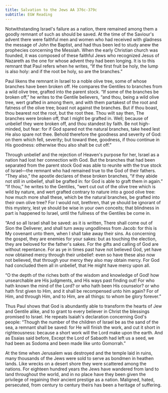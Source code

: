 ```yaml
---
title: Salvation to the Jews AA 376c-379c
subtitle: EGW Reading
---
```


Notwithstanding Israel's failure as a nation, there remained among them a goodly remnant of such as should be saved. At the time of the Saviour's advent there were faithful men and women who had received with gladness the message of John the Baptist, and had thus been led to study anew the prophecies concerning the Messiah. When the early Christian church was founded, it was composed of these faithful Jews who recognized Jesus of Nazareth as the one for whose advent they had been longing. It is to this remnant that Paul refers when he writes, “If the first fruit be holy, the lump is also holy: and if the root be holy, so are the branches.”

Paul likens the remnant in Israel to a noble olive tree, some of whose branches have been broken off. He compares the Gentiles to branches from a wild olive tree, grafted into the parent stock. “If some of the branches be broken off,” he writes to the Gentile believers, “and thou, being a wild olive tree, wert grafted in among them, and with them partakest of the root and fatness of the olive tree; boast not against the branches. But if thou boast, thou bearest not the root, but the root thee. Thou wilt say then, The branches were broken off, that I might be grafted in. Well; because of unbelief they were broken off, and thou standest by faith. Be not high-minded, but fear: for if God spared not the natural branches, take heed lest He also spare not thee. Behold therefore the goodness and severity of God: on them which fell, severity; but toward thee, goodness, if thou continue in His goodness: otherwise thou also shalt be cut off.”

Through unbelief and the rejection of Heaven's purpose for her, Israel as a nation had lost her connection with God. But the branches that had been separated from the parent stock God was able to reunite with the true stock of Israel—the remnant who had remained true to the God of their fathers. “They also,” the apostle declares of these broken branches, “if they abide not still in unbelief, shall be grafted in: for God is able to graft them in again.” “If thou,” he writes to the Gentiles, “wert cut out of the olive tree which is wild by nature, and wert grafted contrary to nature into a good olive tree: how much more shall these, which be the natural branches, be grafted into their own olive tree? For I would not, brethren, that ye should be ignorant of this mystery, lest ye should be wise in your own conceits; that blindness in part is happened to Israel, until the fullness of the Gentiles be come in.

“And so all Israel shall be saved: as it is written, There shall come out of Sion the Deliverer, and shall turn away ungodliness from Jacob: for this is My covenant unto them, when I shall take away their sins. As concerning the gospel, they are enemies for your sakes: but as touching the election, they are beloved for the father's sakes. For the gifts and calling of God are without repentance. For as ye in times past have not believed God, yet have now obtained mercy through their unbelief: even so have these also now not believed, that through your mercy they also may obtain mercy. For God had concluded them all in unbelief, that He might have mercy upon all.

“O the depth of the riches both of the wisdom and knowledge of God! how unsearchable are His judgments, and His ways past finding out! For who hath known the mind of the Lord? or who hath been His counselor? or who hath first given to Him, and it shall be recompensed unto him again? For of Him, and through Him, and to Him, are all things: to whom be glory forever.”

Thus Paul shows that God is abundantly able to transform the hearts of Jew and Gentile alike, and to grant to every believer in Christ the blessings promised to Israel. He repeats Isaiah's declaration concerning God's people: “Though the number of the children of Israel be as the sand of the sea, a remnant shall be saved: for He will finish the work, and cut it short in righteousness: because a short work will the Lord make upon the earth. And as Esaias said before, Except the Lord of Sabaoth had left us a seed, we had been as Sodoma and been made like unto Gomorrah.”

At the time when Jerusalem was destroyed and the temple laid in ruins, many thousands of the Jews were sold to serve as bondmen in heathen lands. Like wrecks on a desert shore they were scattered among the nations. For eighteen hundred years the Jews have wandered from land to land throughout the world, and in no place have they been given the privilege of regaining their ancient prestige as a nation. Maligned, hated, persecuted, from century to century theirs has been a heritage of suffering.